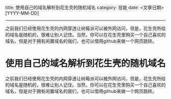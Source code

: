 title: 使用自己的域名解析到花生壳的随机域名
category: 技能
date: <文章日期> [YYYY-MM-DD]

---

之前我们已经使用花生壳的内网穿透让树莓派可以被外网访问，但是，花生壳所给的域名是随机的，很难让别人记住。当然，你可以在花生壳里购买一个自己喜欢的域名，但是对于拥有闲置域名的我们，也可以借用github来做一个网页跳转。

<!--more-->
# 使用自己的域名解析到花生壳的随机域名

之前我们已经使用花生壳的内网穿透让树莓派可以被外网访问，但是，花生壳所给的域名是随机的，很难让别人记住。当然，你可以在花生壳里购买一个自己喜欢的域名，但是对于拥有闲置域名的我们，也可以借用github来做一个网页跳转。